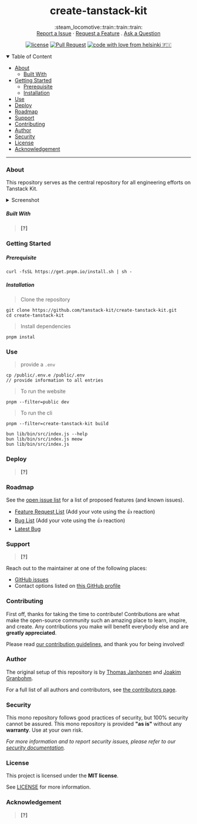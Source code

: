 <div align="center">

# create-tanstack-kit

<div>:steam_locomotive::train::train::train:</div>


<div>
  <a href="https://github.com/tanstack-kit/create-tanstack-kit/issues/new?assignees=&labels=bug&template=01_BUG_REPORT.md&title=bug%3A+">Report a Issue</a> · <a href="https://github.com/tanstack-kit/create-tanstack-kit/issues/new?assignees=&labels=enhancement&template=02_FEATURE_REQUEST.md&title=feat%3A+">Request a Feature</a> . <a href="https://github.com/tanstack-kit/create-tanstack-kit/issues/new?assignees=&labels=question&template=04_SUPPORT_QUESTION.md&title=support%3A+">Ask a Question</a>
</div>

<div>

[![license](https://img.shields.io/github/license/tanstack-kit/create-tanstack-kit.svg?style=flat-square)](LICENSE) [![Pull Request](https://img.shields.io/badge/PRs-welcome-ff69b4.svg?style=flat-square)](https://github.com/tanstack-kit/create-tanstack-kit/issues?q=is%3Aissue+is%3Aopen+label%3A%22help+wanted%22) [![code with love from helsinki 🇫🇮](https://img.shields.io/badge/%3C%2F%3E%20with%20%E2%99%A5%20by-tanstack-kit-ff1414.svg?style=flat-square)](https://github.com/tanstack-kit)

</div>

</div>

<details open="open">
  <summary>Table of Content</summary>

- [About](#about)
  - [Built With](#built-with)
- [Getting Started](#getting-started)
  - [Prerequisite](#prerequisite)
  - [Installation](#installation)
- [Use](#use)
- [Deploy](#deploy)
- [Roadmap](#roadmap)
- [Support](#support)
- [Contributing](#contributing)
- [Author](#author)
- [Security](#security)
- [License](#license)
- [Acknowledgement](#acknowledgement)
</details>

---

### About

This repository serves as the central repository for all engineering efforts on Tanstack Kit.

<details>
  <summary>Screenshot</summary>
  <br />

> **[?]**

</details>

##### Built With

> **[?]**

### Getting Started

##### Prerequisite

```shell
curl -fsSL https://get.pnpm.io/install.sh | sh -
```

##### Installation

> Clone the repository
```shell
git clone https://github.com/tanstack-kit/create-tanstack-kit.git
cd create-tanstack-kit
```

> Install dependencies
```shell
pnpm instal
```

### Use

> provide a `.env`
```shell
cp /public/.env.e /public/.env
// provide information to all entries
```

> To run the website
```shell
pnpm --filter=public dev
```

> To run the cli
```shell
pnpm --filter=create-tanstack-kit build

bun lib/bin/src/index.js --help
bun lib/bin/src/index.js meow
bun lib/bin/src/index.js
```

### Deploy

> **[?]**

### Roadmap

See the [open issue list](https://github.com/tanstack-kit/create-tanstack-kit/issues) for a list of proposed features (and known issues).

- [Feature Request List](https://github.com/tanstack-kit/create-tanstack-kit/issues?q=label%3Aenhancement+is%3Aopen+sort%3Areactions-%2B1-desc) (Add your vote using the 👍 reaction)
- [Bug List](https://github.com/tanstack-kit/create-tanstack-kit/issues?q=is%3Aissue+is%3Aopen+label%3Abug+sort%3Areactions-%2B1-desc) (Add your vote using the 👍 reaction)
- [Latest Bug](https://github.com/tanstack-kit/create-tanstack-kit/issues?q=is%3Aopen+is%3Aissue+label%3Abug)

### Support

> **[?]**

Reach out to the maintainer at one of the following places:

- [GitHub issues](https://github.com/tanstack-kit/create-tanstack-kit/issues/new?assignees=&labels=question&template=04_SUPPORT_QUESTION.md&title=support%3A+)
- Contact options listed on [this GitHub profile](https://github.com/tanstack-kit)

### Contributing

First off, thanks for taking the time to contribute! Contributions are what make the open-source community such an amazing place to learn, inspire, and create. Any contributions you make will benefit everybody else and are **greatly appreciated**.

Please read [our contribution guidelines](documentation/contribute.md), and thank you for being involved!

### Author

The original setup of this repository is by [Thomas Janhonen](https://github.com/the-real-undefinedtea) and [Joakim Granbohm](https://github.com/joakimgrr).

For a full list of all authors and contributors, see [the contributors page](https://github.com/tanstack-kit/create-tanstack-kit/contributors).

### Security

This mono repository follows good practices of security, but 100% security cannot be assured.
This mono repository is provided **"as is"** without any **warranty**. Use at your own risk.

_For more information and to report security issues, please refer to our [security documentation](documentation/security.md)._

### License

This project is licensed under the **MIT license**.

See [LICENSE](license) for more information.

### Acknowledgement

> **[?]**
